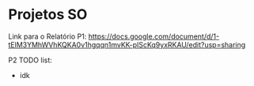 # Projetos SO
Link para o Relatório P1:
  https://docs.google.com/document/d/1-tElM3YMhWVhKQKA0v1hgqqn1mvKK-pIScKq9yxRKAU/edit?usp=sharing

P2 TODO list:
  - idk
